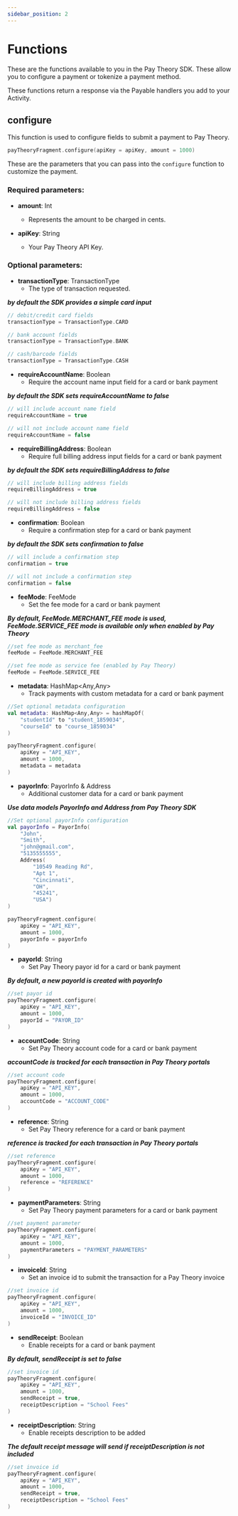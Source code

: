 ```yaml
---
sidebar_position: 2
---
```

# Functions

These are the functions available to you in the Pay Theory SDK. These allow you to configure a payment or tokenize a payment method.

These functions return a response via the Payable handlers you add to your Activity.

## configure

This function is used to configure fields to submit a payment to Pay Theory.

```Kotlin
payTheoryFragment.configure(apiKey = apiKey, amount = 1000)
```

These are the parameters that you can pass into the `configure` function to customize the payment.  

### Required parameters:

* **amount**: Int
    * Represents the amount to be charged in cents.


* **apiKey**: String
  * Your Pay Theory API Key.

### Optional parameters:

* **transactionType**: TransactionType
  * The type of transaction requested.

***by default the SDK provides a simple card input***

```Kotlin
// debit/credit card fields
transactionType = TransactionType.CARD 
```

```Kotlin
// bank account fields
transactionType = TransactionType.BANK 
```

```Kotlin
// cash/barcode fields
transactionType = TransactionType.CASH 
```

* **requireAccountName**: Boolean
  * Require the account name input field for a card or bank payment

***by default the SDK sets requireAccountName to false***

```Kotlin
// will include account name field
requireAccountName = true 
```

```Kotlin
// will not include account name field
requireAccountName = false 
```

* **requireBillingAddress**: Boolean
  * Require full billing address input fields for a card or bank payment

***by default the SDK sets requireBillingAddress to false***

```Kotlin
// will include billing address fields
requireBillingAddress = true 
```

```Kotlin
// will not include billing address fields
requireBillingAddress = false 
```

* **confirmation**: Boolean
  * Require a confirmation step for a card or bank payment

***by default the SDK sets confirmation to false***

```Kotlin
// will include a confirmation step 
confirmation = true 
```

```Kotlin
// will not include a confirmation step 
confirmation = false 
```

* **feeMode**: FeeMode
  * Set the fee mode for a card or bank payment

***By default, FeeMode.MERCHANT_FEE mode is used, FeeMode.SERVICE_FEE mode is available only when enabled by Pay Theory***

```Kotlin
//set fee mode as merchant_fee
feeMode = FeeMode.MERCHANT_FEE
```

```Kotlin
//set fee mode as service fee (enabled by Pay Theory)
feeMode = FeeMode.SERVICE_FEE
```

* **metadata**: HashMap<Any,Any>
  * Track payments with custom metadata for a card or bank payment

```Kotlin
//Set optional metadata configuration
val metadata: HashMap<Any,Any> = hashMapOf(
    "studentId" to "student_1859034",
    "courseId" to "course_1859034"
)

payTheoryFragment.configure(
    apiKey = "API_KEY",
    amount = 1000,
    metadata = metadata
)
```

* **payorInfo**: PayorInfo & Address
  * Additional customer data for a card or bank payment

***Use data models PayorInfo and Address from Pay Theory SDK***

```Kotlin
//Set optional payorInfo configuration
val payorInfo = PayorInfo(
    "John",
    "Smith",
    "john@gmail.com",
    "5135555555",
    Address(
        "10549 Reading Rd",
        "Apt 1",
        "Cincinnati",
        "OH",
        "45241",
        "USA")
)

payTheoryFragment.configure(
    apiKey = "API_KEY",
    amount = 1000,
    payorInfo = payorInfo
)
```

* **payorId**: String
  * Set Pay Theory payor id for a card or bank payment

***By default, a new payorId is created with payorInfo***

```Kotlin
//set payor id
payTheoryFragment.configure(
    apiKey = "API_KEY",
    amount = 1000,
    payorId = "PAYOR_ID"
)
```

* **accountCode**: String
  * Set Pay Theory account code for a card or bank payment

***accountCode is tracked for each transaction in Pay Theory portals***

```Kotlin
//set account code
payTheoryFragment.configure(
    apiKey = "API_KEY",
    amount = 1000,
    accountCode = "ACCOUNT_CODE"
)
```

* **reference**: String
  * Set Pay Theory reference for a card or bank payment

***reference is tracked for each transaction in Pay Theory portals***

```Kotlin
//set reference
payTheoryFragment.configure(
    apiKey = "API_KEY",
    amount = 1000,
    reference = "REFERENCE"
)
```

* **paymentParameters**: String
  * Set Pay Theory payment parameters for a card or bank payment

```Kotlin
//set payment parameter
payTheoryFragment.configure(
    apiKey = "API_KEY",
    amount = 1000,
    paymentParameters = "PAYMENT_PARAMETERS"
)
```

* **invoiceId**: String
  * Set an invoice id to submit the transaction for a Pay Theory invoice

```Kotlin
//set invoice id
payTheoryFragment.configure(
    apiKey = "API_KEY",
    amount = 1000,
    invoiceId = "INVOICE_ID"
)
```

* **sendReceipt**: Boolean
  * Enable receipts for a card or bank payment

***By default, sendReceipt is set to false***

```Kotlin
//set invoice id
payTheoryFragment.configure(
    apiKey = "API_KEY",
    amount = 1000,
    sendReceipt = true,
    receiptDescription = "School Fees"
)
```

* **receiptDescription**: String
  * Enable receipts description to be added

***The default receipt message will send if receiptDescription is not included***

```Kotlin
//set invoice id
payTheoryFragment.configure(
    apiKey = "API_KEY",
    amount = 1000,
    sendReceipt = true,
    receiptDescription = "School Fees"
)
```